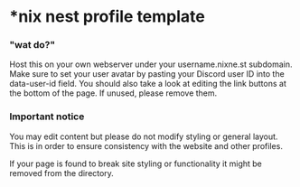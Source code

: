 # \*nix nest profile template

### "wat do?"

Host this on your own webserver under your username.nixne.st subdomain. Make sure to set your user avatar by pasting your Discord user ID into the data-user-id field. You should also take a look at editing the link buttons at the bottom of the page. If unused, please remove them.

### Important notice

You may edit content but please do not modify styling or general layout. This is in order to ensure consistency with the website and other profiles. 

If your page is found to break site styling or functionality it might be removed from the directory.